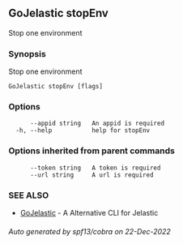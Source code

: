 ## GoJelastic stopEnv

Stop one environment

### Synopsis

Stop one environment

```
GoJelastic stopEnv [flags]
```

### Options

```
      --appid string   An appid is required
  -h, --help           help for stopEnv
```

### Options inherited from parent commands

```
      --token string   A token is required
      --url string     A url is required
```

### SEE ALSO

* [GoJelastic](../index.md)	 - A Alternative CLI for Jelastic

###### Auto generated by spf13/cobra on 22-Dec-2022
